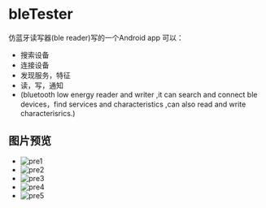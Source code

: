 # bleTester 
仿蓝牙读写器(ble reader)写的一个Android app
可以：
* 搜索设备
* 连接设备
* 发现服务，特征
* 读，写，通知
* (bluetooth low energy reader and writer ,it can search and connect ble devices，find services and characteristics ,can also read and write  characterisrics.)

## 图片预览
* ![pre1](https://github.com/SouthAve/bleTester/blob/master/screenshot/Screenshot_2016-02-16-17-34-31.png)
* ![pre2](https://github.com/SouthAve/bleTester/blob/master/screenshot/Screenshot_2016-02-17-17-11-16.png)
* ![pre3](https://github.com/SouthAve/bleTester/blob/master/screenshot/Screenshot_2016-02-17-17-28-24.png)
* ![pre4](https://github.com/SouthAve/bleTester/blob/master/screenshot/Screenshot_2016-02-16-17-39-59.png)
* ![pre5](https://github.com/SouthAve/bleTester/blob/master/screenshot/Screenshot_2016-02-16-17-42-09.png)

